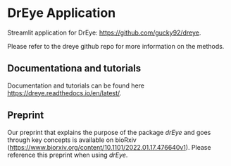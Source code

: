 # DrEye Application

Streamlit application for DrEye: <https://github.com/gucky92/dreye>.

Please refer to the dreye github repo for more information on the methods.

## Documentationa and tutorials

Documentation and tutorials can be found here <https://dreye.readthedocs.io/en/latest/>.

## Preprint

Our preprint that explains the purpose of the package *drEye* and goes through key concepts is available on bioRxiv (<https://www.biorxiv.org/content/10.1101/2022.01.17.476640v1>).
Please reference this preprint when using *drEye*.
